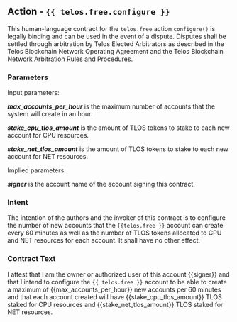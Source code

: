 ## Action - `{{ telos.free.configure }}`

This human-language contract for the `telos.free` action `configure()` is legally binding and can be used in the event of a dispute. Disputes shall be settled through arbitration by Telos Elected Arbitrators as described in the Telos Blockchain Network Operating Agreement and the Telos Blockchain Network Arbitration Rules and Procedures.

### Parameters

Input parameters:

_**max_accounts_per_hour**_ is the maximum number of accounts that the system will create in an hour.

_**stake_cpu_tlos_amount**_ is the amount of TLOS tokens to stake to each new account for CPU resources.

_**stake_net_tlos_amount**_ is the amount of TLOS tokens to stake to each new account for NET resources.

Implied parameters:

_**signer**_ is the account name of the account signing this contract.

### Intent

The intention of the authors and the invoker of this contract is to configure the number of new accounts that the `{{telos.free }}` account can create every 60 minutes as well as the number of TLOS tokens allocated to CPU and NET resources for each account. It shall have no other effect.

### Contract Text

I attest that I am the owner or authorized user of this account {{signer}} and that I intend to configure the `{{ telos.free }}` account to be able to create a maximum of {{max_accounts_per_hour}} new accounts per 60 minutes and that each account created will have {{stake_cpu_tlos_amount}} TLOS staked for CPU resources and {{stake_net_tlos_amount}} TLOS staked for NET resources.
